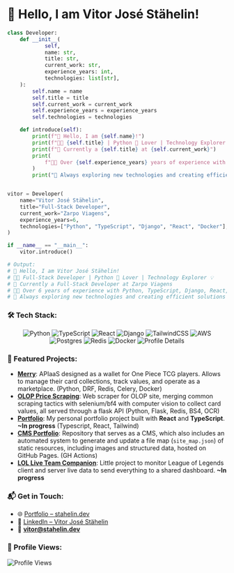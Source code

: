 
# 👋 Hello, I am Vitor José Stähelin!

```python
class Developer:
    def __init__(
            self,
            name: str,
            title: str,
            current_work: str,
            experience_years: int,
            technologies: list[str],
    ):
        self.name = name
        self.title = title
        self.current_work = current_work
        self.experience_years = experience_years
        self.technologies = technologies

    def introduce(self):
        print(f"👋 Hello, I am {self.name}!")
        print(f"🧑‍💻 {self.title} | Python 🐍 Lover | Technology Explorer 💡")
        print(f"💼 Currently a {self.title} at {self.current_work}")
        print(
            f"👨‍💻 Over {self.experience_years} years of experience with {', '.join(self.technologies)}"
        )
        print("🚀 Always exploring new technologies and creating efficient solutions")


vitor = Developer(
    name="Vitor José Stähelin",
    title="Full-Stack Developer",
    current_work="Zarpo Viagens",
    experience_years=6,
    technologies=["Python", "TypeScript", "Django", "React", "Docker"],
)

if __name__ == "__main__":
    vitor.introduce()

# Output:
# 👋 Hello, I am Vitor José Stähelin!
# 🧑‍💻 Full-Stack Developer | Python 🐍 Lover | Technology Explorer 💡
# 💼 Currently a Full-Stack Developer at Zarpo Viagens
# 👨‍💻 Over 6 years of experience with Python, TypeScript, Django, React, Docker
# 🚀 Always exploring new technologies and creating efficient solutions
```


### 🛠️ Tech Stack:

<p align="center">
  <img src="https://img.shields.io/badge/-Python-3670A0?logo=python&logoColor=ffdd54&style=for-the-badge" alt="Python" />
  <img src="https://img.shields.io/badge/-TypeScript-3178C6?logo=typescript&logoColor=white&style=for-the-badge" alt="TypeScript" />
  <img src="https://img.shields.io/badge/-React-20232a?logo=react&logoColor=61DAFB&style=for-the-badge" alt="React" />
  <img src="https://img.shields.io/badge/-Django-092E20?logo=django&style=for-the-badge" alt="Django" />
  <img src="https://img.shields.io/badge/-Tailwind%20CSS-38B2AC?logo=tailwind-css&style=for-the-badge" alt="TailwindCSS" />
  <img src="https://img.shields.io/badge/-AWS-FF9900?logo=amazon-aws&logoColor=white&style=for-the-badge" alt="AWS" />
  <img src="https://img.shields.io/badge/-PostgreSQL-316192?logo=postgresql&logoColor=white&style=for-the-badge" alt="Postgres" />
  <img src="https://img.shields.io/badge/-Redis-DD0031?logo=redis&logoColor=white&style=for-the-badge" alt="Redis" />
  <img src="https://img.shields.io/badge/-Docker-0db7ed?logo=docker&logoColor=white&style=for-the-badge" alt="Docker" />
  <img src="http://github-profile-summary-cards.vercel.app/api/cards/profile-details?username=VStahelin&theme=github_dark" alt="Profile Details" />
</p>


### 🚀 Featured Projects:

- [**Merry**](https://github.com/GomuGomuu/merry): APIaaS designed as a wallet for One Piece TCG players. Allows to manage their card collections, track values, and operate as a marketplace. (Python, DRF, Redis, Celery, Docker)
- [**OLOP Price Scraping**](https://github.com/GomuGomuu/olop-price-scraping): Web scraper for OLOP site, merging common scraping tactics with selenium/bf4 with computer vision to collect card values, all served through a flask API (Python, Flask, Redis, BS4, OCR)
- [**Portfolio**](https://github.com/VStahelin/portfolio): My personal portfolio project built with **React** and **TypeScript**. **~In progress** (Typescript, React, Tailwind)
- [**CMS Portfolio**](https://github.com/VStahelin/cms-portfolio): Repository that serves as a CMS, which also includes an automated system to generate and update a file map (`site_map.json`) of static resources, including images and structured data, hosted on GitHub Pages. (GH Actions)
- [**LOL Live Team Companion**](https://github.com/VStahelin/lol-live-team-companion): Little project to monitor League of Legends client and server live data to send everything to a shared dashboard. **~In progress**


### 📬 Get in Touch:

- 🌐 [Portfolio – stahelin.dev](https://stahelin.dev)
- 💼 [LinkedIn – Vitor José Stähelin](https://www.linkedin.com/in/vitorjosestahelin/)
- 📧 **vitor@stahelin.dev**

### 👀 Profile Views:

![Profile Views](https://komarev.com/ghpvc/?username=VStahelin&color=blue&style=flat-square)